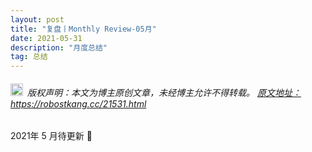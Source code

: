 ```yaml
---
layout: post
title: "复盘丨Monthly Review-05月"
date: 2021-05-31 
description: "月度总结"
tag: 总结
---   
```


<h6><img src="https://robotkang-1257995526.cos.ap-chengdu.myqcloud.com/icon/copyright.png" alt="copyright" style="display:inline;margin-bottom: -5px;" width="20" height="20"> 版权声明：本文为博主原创文章，未经博主允许不得转载。
<a target="_blank" href="https://robotkang.cc/21531.html">原文地址：https://robostkang.cc/21531.html </a>
</h6>                           

2021年 5 月待更新 🤞      

